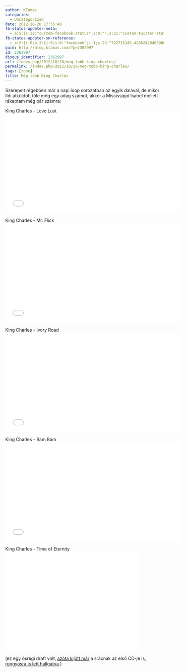 ```yaml
---
author: KTamas
categories:
  - Uncategorized
date: 2012-10-28 17:55:48
fb-status-updater-meta:
  - a:5:{s:22:"custom-facebook-status";s:0:"";s:21:"custom-twitter-status";s:0:"";s:7:"fb-push";s:1:"1";s:7:"tw-push";s:1:"1";s:4:"push";s:1:"1";}
fb-status-updater-sn-reference:
  - a:2:{i:0;a:2:{i:0;s:8:"facebook";i:1;s:25:"722715145_420624294659801";}i:1;a:2:{i:0;s:7:"twitter";i:1;s:19:"2.6259864539066E+17";}}
guid: http://blog.ktamas.com/?p=2362997
id: 2362997
disqus_identifier: 2362997
url: /index.php/2012/10/28/meg-tobb-king-charles/
permalink: /index.php/2012/10/28/meg-tobb-king-charles/
tags: [zene]
title: Még több King Charles
---
```


Szerepelt régebben már a napi loop sorozatban az egyik dalával, de mikor Ildi átküldött tőle még egy adag számot, akkor a Mississippi Isabel mellett rákaptam még pár számra:

<p>King Charles - Love Lust<br /><iframe src="//www.youtube.com/embed/JN_cOsjErDE" width="560" height="315" frameborder="0" allowfullscreen="allowfullscreen"></iframe></p>
<p>King Charles - Mr. Flick<br /><iframe src="//www.youtube.com/embed/AAbC4VQyvCI" width="560" height="315" frameborder="0" allowfullscreen="allowfullscreen"></iframe></p>
<p>King Charles - Ivory Road<br /><iframe src="//www.youtube.com/embed/nGuau204JZY" width="560" height="315" frameborder="0" allowfullscreen="allowfullscreen"></iframe></p>
<p>King Charles - Bam Bam<br /><iframe src="//www.youtube.com/embed/yxwWDw8Q2hA" width="560" height="315" frameborder="0" allowfullscreen="allowfullscreen"></iframe></p>
<p>King Charles - Time of Eternity<br /><iframe src="//www.youtube.com/embed/9StBvB3b8TM" width="420" height="315" frameborder="0" allowfullscreen="allowfullscreen"></iframe></p>

(ez egy ősrégi draft volt, [azóta kijött már](https://itunes.apple.com/gb/album/loveblood-deluxe-version/id514273535) a srácnak az első CD-je is, [rongyosra is lett hallgatva](http://blog.ktamas.com/index.php/2012/05/13/i-dont-need-to-see-you-to-know-how-beautiful-you-are/).)
